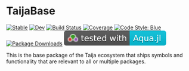 # TaijaBase

[![Stable](https://img.shields.io/badge/docs-stable-blue.svg)](https://JuliaTrustworthyAI.github.io/TaijaBase.jl/stable/)
[![Dev](https://img.shields.io/badge/docs-dev-blue.svg)](https://JuliaTrustworthyAI.github.io/TaijaBase.jl/dev/)
[![Build Status](https://github.com/JuliaTrustworthyAI/TaijaBase.jl/actions/workflows/CI.yml/badge.svg?branch=main)](https://github.com/JuliaTrustworthyAI/TaijaBase.jl/actions/workflows/CI.yml?query=branch%3Amain)
[![Coverage](https://codecov.io/gh/JuliaTrustworthyAI/TaijaBase.jl/branch/main/graph/badge.svg)](https://codecov.io/gh/JuliaTrustworthyAI/TaijaBase.jl)
[![Code Style: Blue](https://img.shields.io/badge/code%20style-blue-4495d1.svg)](https://github.com/invenia/BlueStyle)
[![Package Downloads](https://img.shields.io/badge/dynamic/json?url=http%3A%2F%2Fjuliapkgstats.com%2Fapi%2Fv1%2Fmonthly_downloads%2FTaijaBase&query=total_requests&suffix=%2Fmonth&label=Downloads)](http://juliapkgstats.com/pkg/TaijaBase) 
[![Aqua QA](https://raw.githubusercontent.com/JuliaTesting/Aqua.jl/master/badge.svg)](https://github.com/JuliaTesting/Aqua.jl)

This is the base package of the Taija ecosystem that ships symbols and functionality that are relevant to all or multiple packages.